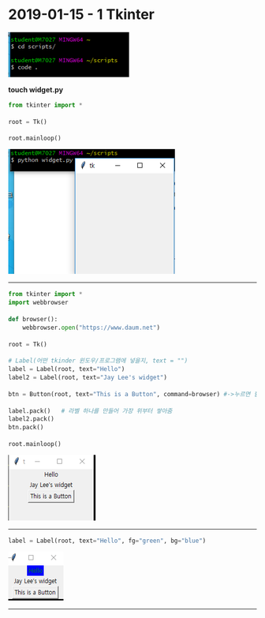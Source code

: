 # 2019-01-15 - 1 Tkinter

![1547511920813](../typora-user-images/1547511920813.png)

**touch widget.py**

```python
from tkinter import *

root = Tk()

root.mainloop()
```

![1547512430360](../typora-user-images/1547512430360.png)

---

```python
from tkinter import *
import webbrowser

def browser():
    webbrowser.open("https://www.daum.net")

root = Tk()

# Label(어떤 tkinder 윈도우/프로그램에 넣을지, text = "")
label = Label(root, text="Hello")
label2 = Label(root, text="Jay Lee's widget")

btn = Button(root, text="This is a Button", command=browser) #->누르면 함수로 

label.pack()   # 라벨 하나를 만들어 가장 위부터 쌓아줌
label2.pack()
btn.pack()

root.mainloop()

```

![1547513111158](../typora-user-images/1547513111158.png)

---

```python
label = Label(root, text="Hello", fg="green", bg="blue")
```

![1547513366697](../typora-user-images/1547513366697.png)

---

























